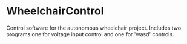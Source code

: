 # WheelchairControl
Control software for the autonomous wheelchair project. Includes two programs one for voltage input control and one for 'wasd' controls.
